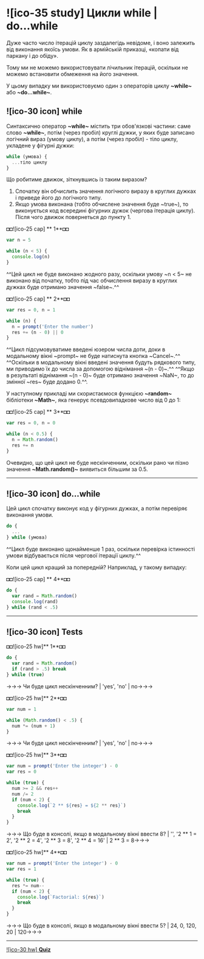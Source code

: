 # ![ico-35 study] Цикли while | do...while

Дуже часто число ітерацій циклу заздалегідь невідоме, і воно залежить від виконання якоїсь умови.
Як в армійській приказці, «копати від паркану і до обіду».

Тому ми не можемо використовувати лічильник ітерацій, оскільки не можемо встановити обмеження на його значення.

У цьому випадку ми використовуємо один з операторів циклу **~while~** або **~do...while~**.

## ![ico-30 icon] while

Синтаксично оператор **~while~** містить три обов'язкові частини: саме слово **~while~**, потім (через пробіл) круглі дужки, у яких буде записано логічний вираз (умову циклу), а потім (через пробіл) - тіло циклу, укладене у фігурні дужки:

~~~js
while (умова) {
  ...тіло циклу
}
~~~

Що робитиме движок, зіткнувшись із таким виразом?

1. Спочатку він обчислить значення логічного виразу в круглих дужках і приведе його до логічного типу.
2. Якщо умова виконана (тобто обчислене значення буде ~true~), то виконується код всередині фігурних дужок (чергова ітерація циклу).
Після чого движок повернеться до пункту 1.

◘◘![ico-25 cap] ** 1**◘◘

~~~js
var n = 5

while (n < 5) {
  console.log(n)
}
~~~

^^Цей цикл не буде виконано жодного разу, оскільки умову ~n < 5~ не виконано від початку, тобто під час обчислення виразу в круглих дужках буде отримано значення ~false~.^^

◘◘![ico-25 cap] ** 2**◘◘

~~~js
var res = 0, n = 1

while (n) {
  n = prompt('Enter the number')
  res += (n - 0) || 0
}
~~~

^^Цикл підсумовуватиме введені юзером числа доти, доки в модальному вікні ~prompt~ не буде натиснута кнопка ~Cancel~.^^
^^Оскільки в модальному вікні введені значення будуть рядкового типу, ми приводимо їх до числа за допомогою віднімання ~(n - 0)~.^^
^^Якщо в результаті віднімання ~(n - 0)~ буде отримано значення ~NaN~, то до змінної ~res~ буде додано 0.^^.

У наступному прикладі ми скористаємося функцією **~random~** бібліотеки **~Math~**, яка генерує псевдовипадкове число від 0 до 1:

◘◘![ico-25 cap] ** 3**◘◘

~~~js
var res = 0, n = 0

while (n < 0.5) {
  n = Math.random()
  res += n
}
~~~

Очевидно, що цей цикл не буде нескінченним, оскільки рано чи пізно значення **~Math.random()~** виявиться більшим за 0.5.

______________________

## ![ico-30 icon] do...while

Цей цикл спочатку виконує код у фігурних дужках, а потім перевіряє виконання умови.

~~~js
do {
  ...
} while (умова)
~~~

^^Цикл буде виконано щонайменше 1 раз, оскільки перевірка істинності умови відбувається після чергової ітерації циклу.^^

Коли цей цикл кращий за попередній?
Наприклад, у такому випадку:

◘◘![ico-25 cap] ** 4**◘◘

~~~js
do {
  var rand = Math.random()
  console.log(rand)
} while (rand < .5)
~~~

______________________________________________________

## ![ico-30 icon] Tests

◘◘![ico-25 hw]** 1**◘◘
~~~js
do {
  var rand = Math.random()
  if (rand > .5) break
} while (true)
~~~

→→→ Чи буде цикл нескінченним? | 'yes', 'no' | no→→→

◘◘![ico-25 hw]** 2**◘◘
~~~js
var num = 1

while (Math.random() < .5) {
  num *= (num + 1)
}
~~~

→→→ Чи буде цикл нескінченним? | 'yes', 'no' | no→→→

◘◘![ico-25 hw]** 3**◘◘
~~~js
var num = prompt('Enter the integer') - 0
var res = 0

while (true) {
  num >= 2 && res++
  num /= 2
  if (num < 2) {
    console.log(`2 ** ${res} = ${2 ** res}`)
    break
  }
}
~~~

→→→ Що буде в консолі, якщо в модальному вікні ввести 8? | '', '2 ** 1 = 2', '2 ** 2 = 4', '2 ** 3 = 8', '2 ** 4 = 16' | 2 ** 3 = 8→→→

◘◘![ico-25 hw]** 4**◘◘
~~~js
var num = prompt('Enter the integer') - 0
var res = 1

while (true) {
  res *= num--
  if (num < 2) {
    console.log(`Factorial: ${res}`)
    break
  }
}
~~~

→→→ Що буде в консолі, якщо в модальному вікні ввести 5? | 24, 0, 120, 20 | 120→→→

________________

[![ico-30 hw] **Quiz**](quiz/while)
